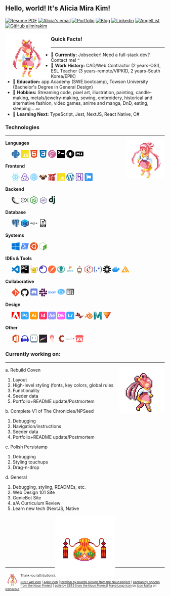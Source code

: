## Hello, world! It's Alicia Mira Kim!
<!-- TODO: Badges, picture, project previews/links -->

<a href="Kim_Mira_Alicia_Resume.pdf" download>![Resume PDF](https://img.shields.io/badge/-Resume-f00?style=flat-square&logo=adobe&logoColor=white)</a>
[![Alicia's email](https://img.shields.io/badge/email-ea4335?style=flat-square&logo=gmail&logoColor=white&link=mailto:alicia.mira.kim@gmail.com)](mailto:alicia.mira.kim@gmail.com)
[![Portfolio](https://img.shields.io/badge/-❤_Portfolio-fd4?style=flat-square&logo=a&logoColor=white&link=https://alimirakim.github.io/)](https://alimirakim.github.io)
[![Blog](https://img.shields.io/badge/-Blog-21759b?style=flat-square&logo=WordPress&logoColor=white&link=http://aliciamirakim.com/)](http://aliciamirakim.com)
[![Linkedin](https://img.shields.io/badge/-LinkedIn-0077b5?style=flat-square&logo=Linkedin&logoColor=white&link=https://www.linkedin.com/in/alicia-mira-kim-416a0a41//)](https://www.linkedin.com/in/alicia-mira-kim-416a0a41)
[![AngelList](https://img.shields.io/badge/-AngelList-black?style=flat-square&logo=AngelList&logoColor=white&link=https://angel.co/u/alicia-mira-kim)](https://angel.co/u/alicia-mira-kim)
[![GitHub alimirakim](https://img.shields.io/github/followers/alimirakim?label=follow&style=social)](https://github.com/alimirakim)

<img src="icons/_pygma.gif" style="float: left;">

### Quick Facts!
---
- 💬 **Currently:** Jobseeker! Need a full-stack dev? Contact me! ^
- 💼 **Work History:** CAD/Web Contractor (2 years-OSI), ESL Teacher (3 years-remote/VIPKID, 2 years-South Korea/EPIK) 
- 🍎 **Education:** app Academy (SWE bootcamp), Towson University (Bachelor's Degree in General Design)
- 🎨 **Hobbies:** Streaming code, pixel art, illustration, painting, candle-making, metals/jewelry-making, sewing, embroidery, historical and alternative fashion, video games, anime and manga, DnD, eating, sleeping... 💤
- 🌱 **Learning Next:** TypeScript, Jest, NextJS, React Native, C#

<!-- <img src="icons/_dvalita.jpg" style="float: right; width: 30%;"> -->

<!-- [![AngelList](https://img.shields.io/badge/-AngelList-blue?style=flat-square&logo=AngelList&logoColor=white)](www.wow.com)

[![email]()]()
[![Follow]()]()
[![Portfolio]()]()
[![Blog]()]()

https://img.shields.io/static/v1?label=<LABEL>&message=<MESSAGE>&color=<COLOR> -->



### Technologies
--------------------------------------

<img src="icons/_pygmaiso.png" style="float: right;">

**Languages**

  &nbsp;&nbsp;&nbsp;&nbsp; 
  <img src="icons/python.svg" alt=" icon" width="25" height="25">
  <img src="icons/javascript.svg" alt=" icon" width="25" height="25">
  <img src="icons/html5.svg" alt=" icon" width="25" height="25">
  <img src="icons/css3.svg" alt=" icon" width="25" height="25">
  <img src="icons/sass.svg" alt=" icon" width="25" height="25">
  <img src="icons/cli.svg" alt=" icon" width="25" height="25">
  <img src="icons/json.svg" alt=" icon" width="25" height="25">
  <img src="icons/markdown.svg" alt=" icon" width="25" height="25">


**Frontend** 

  &nbsp;&nbsp;&nbsp;&nbsp; 
  <img src="icons/react.svg" alt=" icon" width="25" height="25">
  <img src="icons/redux.svg" alt=" icon" width="25" height="25">
  <img src="icons/webpack.svg" alt="webpack icon" width="25" height="25">
  <img src="icons/pug.svg" alt=" icon" width="25" height="25">
  <img src="icons/jinja.svg" alt=" icon" width="25" height="25">
  <img src="icons/javascript.svg" alt=" icon" width="25" height="25">
  <img src="icons/wordpress.svg" alt="wordpress icon" width="25" height="25">
  <img src="icons/heroku.svg" alt="webpack icon" width="25" height="25">
  <img src="icons/fontawesome.svg" alt="Font Awesome icon" width="25" height="25">

**Backend** 

  &nbsp;&nbsp;&nbsp;&nbsp; 
  <img src="icons/flask.svg" alt=" icon" width="25" height="25">
  <img src="icons/express.svg" alt=" icon" width="25" height="25">
  <img src="icons/node-dot-js.svg" alt=" icon" width="25" height="25">
  <img src="icons/restapi.svg" alt=" icon" width="25" height="25">
  <img src="icons/django.svg" alt=" icon" width="25" height="25">

**Database** 

  &nbsp;&nbsp;&nbsp;&nbsp; 
  <img src="icons/postgresql.svg" alt=" icon" width="25" height="25">
  <img src="icons/sequelize.svg" alt=" icon" width="25" height="25">
  <img src="icons/sqlalchemy.svg" alt=" icon" width="25" height="25">
  <img src="icons/sql.svg" alt=" icon" width="25" height="25">

**Systems** 

  &nbsp;&nbsp;&nbsp;&nbsp; 
  <img src="icons/windows.svg" alt=" icon" width="25" height="25">
  <img src="icons/powershell.svg" alt=" icon" width="25" height="25">
  <img src="icons/ubuntu.svg" alt=" icon" width="25" height="25">
  <img src="icons/gnubash.svg" alt=" icon" width="25" height="25">

**IDEs & Tools** 

  &nbsp;&nbsp;&nbsp;&nbsp; 
  <img src="icons/visualstudiocode.svg" alt=" icon" width="25" height="25">
  <img src="icons/pycharm.svg" alt=" icon" width="25" height="25">
  <img src="icons/geany.svg" alt=" icon" width="25" height="25">
  <img src="icons/insomnia.svg" alt=" icon" width="25" height="25">
  <img src="icons/postman.svg" alt=" icon" width="25" height="25">
  <img src="icons/gitkraken.svg" alt=" icon" width="25" height="25">
  <img src="icons/pytest.svg" alt=" icon" width="25" height="25">
  <img src="icons/mocha.svg" alt=" icon" width="25" height="25">
  <img src="icons/chai.svg" alt=" icon" width="25" height="25">
  <img src="icons/regex.svg" alt=" icon" width="25" height="25">
  <img src="icons/jsonwebtokens.svg" alt=" icon" width="25" height="25">
  <img src="icons/docker.svg" alt=" icon" width="25" height="25">
  <img src="icons/awsamplify.svg" alt=" icon" width="25" height="25">

**Collaborative** 

  &nbsp;&nbsp;&nbsp;&nbsp; 
  <img src="icons/git.svg" alt=" icon" width="25" height="25">
  <img src="icons/github.svg" alt=" icon" width="25" height="25">
  <img src="icons/discord.svg" alt=" icon" width="25" height="25">
  <img src="icons/slack.svg" alt=" icon" width="25" height="25">
  <img src="icons/zoom.svg" alt=" icon" width="25" height="25">
  <img src="icons/agile.svg" alt=" icon" width="25" height="25">
  <img src="icons/kanban.svg" alt=" icon" width="25" height="25">

**Design** 

  &nbsp;&nbsp;&nbsp;&nbsp; 
  <img src="icons/adobe.svg" alt=" icon" width="25" height="25">
  <img src="icons/adobephotoshop.svg" alt=" icon" width="25" height="25">
  <img src="icons/adobeillustrator.svg" alt=" icon" width="25" height="25">
  <img src="icons/adobeindesign.svg" alt=" icon" width="25" height="25">
  <img src="icons/adobeaftereffects.svg" alt=" icon" width="25" height="25">
  <img src="icons/adobedreamweaver.svg" alt=" icon" width="25" height="25">
  <img src="icons/adobelightroom.svg" alt=" icon" width="25" height="25">
  <img src="icons/rhinoceros.svg" alt=" icon" width="25" height="25">
  <img src="icons/blender.svg" alt=" icon" width="25" height="25">
  <img src="icons/maya.svg" alt=" icon" width="25" height="25">
  <img src="icons/hitfilmexpress.png" alt="HitFilm Express icon" width="25" height="25">
  <!-- <img src="icons/affinity.svg" alt="Affinity icon" width="25" height="25">
  <img src="icons/affinitydesigner.svg" alt="Affinity Designer icon" width="25" height="25">
  <img src="icons/affinityphoto.svg" alt="Affinity Photo icon" width="25" height="25">
  <img src="icons/affinitypublisher.svg" alt="Affinity Publisher icon" width="25" height="25"> -->

**Other** 

  &nbsp;&nbsp;&nbsp;&nbsp; 
  <img src="icons/microsoftoffice.svg" alt=" icon" width="25" height="25">
  <img src="icons/audacity.svg" alt=" icon" width="25" height="25">
  <img src="icons/aseprite.svg" alt=" icon" width="25" height="25">
  <img src="icons/procreate.webp" alt=" icon" width="25" height="25">
  <img src="icons/renpy.svg" alt=" icon" width="25" height="25">
  <img src="icons/stencyl.svg" alt=" icon" width="25" height="25">
  <img src="icons/steamworks.svg" alt=" icon" width="25" height="25">
  <img src="icons/itch-dot-io.svg" alt=" icon" width="25" height="25">

<!-- <img src="icons/.svg" alt=" icon" width="25" height="25"> -->




###  Currently working on:
-----------------------------

<img src="icons/_pygmawalk.gif" style="float: right;">

a. Rebuild Coven 
  1. Layout
  2. High-level styling (fonts, key colors, global rules
  3. Functionality
  4. Seeder data
  5. Portfolio+README update/Postmortem
  
b. Complete V1 of The Chronicles/NPSeed
  1. Debugging
  2. Navigation/instructions
  3. Seeder data
  5. Portfolio+README update/Postmortem
  
c. Polish Persistamp
  1. Debugging
  2. Styling touchups
  3. Drag-n-drop
  
d. General
  1. Debugging, styling, READMEs, etc.
  2. Web Design 101 Site
  3. GenieBot Site
  4. a/A Curriculum Review
  5. Learn new tech (NextJS, Native




<div style="position: relative; width: 100%; height: 150px;">
  <img src="icons/_pouch.png" style="position: absolute; left: 50%; transform: translateX(-50%);">
</div>

---------------------------------
<small style="font-size: 0.6rem">
<img src="icons/_minipygma.png" style="float: left;"> Thank you (attributions):
  
  [REST API Icon](https://www.visualpharm.com/free-icons/rest%20api-595b40b65ba036ed117d1778) | [Agile Icon](https://thenounproject.com/search/?q=agile&i=3428387) | [terminal by Bluetip Design from the Noun Project](https://thenounproject.com/term/terminal/334312/) | [kanban by Shocho from the Noun Project](https://thenounproject.com/search/?q=kanban&i=3688361) | [agile by SBTS from the Noun Project](https://thenounproject.com/search/?q=agile&i=3428387)| <a href="https://iconscout.com/icons/maya" target="_blank">Maya Logo Icon</a> by <a href="https://iconscout.com/contributors/icon-mafia">Icon Mafia</a> on <a href="https://iconscout.com">Iconscout</a>

</small>
